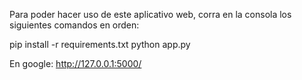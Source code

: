 Para poder hacer uso de este aplicativo web, corra en la consola los siguientes comandos en orden:

pip install -r requirements.txt
python app.py

En google: http://127.0.0.1:5000/